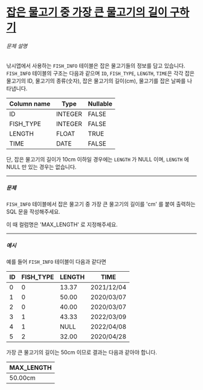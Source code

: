 # [잡은 물고기 중 가장 큰 물고기의 길이 구하기](https://school.programmers.co.kr/learn/courses/30/lessons/298515)


###### 문제 설명


낚시앱에서 사용하는 `FISH_INFO` 테이블은 잡은 물고기들의 정보를 담고 있습니다. `FISH_INFO` 테이블의 구조는 다음과 같으며 `ID`, `FISH_TYPE`, `LENGTH`, `TIME`은 각각 잡은 물고기의 ID, 물고기의 종류(숫자), 잡은 물고기의 길이(cm), 물고기를 잡은 날짜를 나타냅니다. 




| Column name | Type | Nullable |
| --- | --- | --- |
| ID | INTEGER | FALSE |
| FISH\_TYPE | INTEGER | FALSE |
| LENGTH | FLOAT | TRUE |
| TIME | DATE | FALSE |


단, 잡은 물고기의 길이가 10cm 이하일 경우에는 `LENGTH` 가 NULL 이며, `LENGTH` 에 NULL 만 있는 경우는 없습니다.




---


##### 문제


`FISH_INFO` 테이블에서 잡은 물고기 중 가장 큰 물고기의 길이를 'cm' 를 붙여 출력하는 SQL 문을 작성해주세요.


이 때 컬럼명은 'MAX\_LENGTH' 로 지정해주세요.




---


##### 예시


예를 들어 `FISH_INFO` 테이블이 다음과 같다면




| ID | FISH\_TYPE | LENGTH | TIME |
| --- | --- | --- | --- |
| 0 | 0 | 13\.37 | 2021/12/04 |
| 1 | 0 | 50\.00 | 2020/03/07 |
| 2 | 0 | 40\.00 | 2020/03/07 |
| 3 | 1 | 43\.33 | 2022/03/09 |
| 4 | 1 | NULL | 2022/04/08 |
| 5 | 2 | 32\.00 | 2020/04/28 |


가장 큰 물고기의 길이는 50cm 이므로 결과는 다음과 같아야 합니다.




| MAX\_LENGTH |
| --- |
| 50\.00cm |


